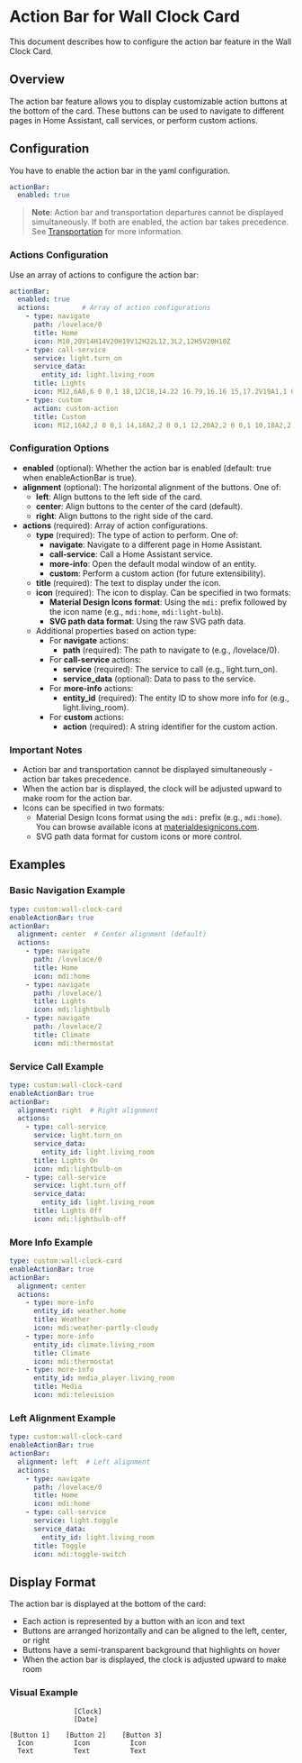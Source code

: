 # Action Bar for Wall Clock Card

This document describes how to configure the action bar feature in the Wall Clock Card.

## Overview

The action bar feature allows you to display customizable action buttons at the bottom of the card. These buttons can be used to navigate to different pages in Home Assistant, call services, or perform custom actions.

## Configuration

You have to enable the action bar in the yaml configuration. 
```yaml
actionBar:
  enabled: true
```

> **Note**: Action bar and transportation departures cannot be displayed simultaneously. If both are enabled, the action bar takes precedence. See [Transportation](transportation.md) for more information.

### Actions Configuration

Use an array of actions to configure the action bar:

```yaml
actionBar:
  enabled: true  
  actions:        # Array of action configurations
    - type: navigate
      path: /lovelace/0
      title: Home
      icon: M10,20V14H14V20H19V12H22L12,3L2,12H5V20H10Z
    - type: call-service
      service: light.turn_on
      service_data:
        entity_id: light.living_room
      title: Lights
      icon: M12,6A6,6 0 0,1 18,12C18,14.22 16.79,16.16 15,17.2V19A1,1 0 0,1 14,20H10A1,1 0 0,1 9,19V17.2C7.21,16.16 6,14.22 6,12A6,6 0 0,1 12,6M14,21V22A1,1 0 0,1 13,23H11A1,1 0 0,1 10,22V21H14M20,11H23V13H20V11M1,11H4V13H1V11M13,1V4H11V1H13M4.92,3.5L7.05,5.64L5.63,7.05L3.5,4.93L4.92,3.5M16.95,5.63L19.07,3.5L20.5,4.93L18.37,7.05L16.95,5.63Z
    - type: custom
      action: custom-action
      title: Custom
      icon: M12,16A2,2 0 0,1 14,18A2,2 0 0,1 12,20A2,2 0 0,1 10,18A2,2 0 0,1 12,16M12,10A2,2 0 0,1 14,12A2,2 0 0,1 12,14A2,2 0 0,1 10,12A2,2 0 0,1 12,10M12,4A2,2 0 0,1 14,6A2,2 0 0,1 12,8A2,2 0 0,1 10,6A2,2 0 0,1 12,4Z
```

### Configuration Options

- **enabled** (optional): Whether the action bar is enabled (default: true when enableActionBar is true).
- **alignment** (optional): The horizontal alignment of the buttons. One of:
  - **left**: Align buttons to the left side of the card.
  - **center**: Align buttons to the center of the card (default).
  - **right**: Align buttons to the right side of the card.
- **actions** (required): Array of action configurations.
  - **type** (required): The type of action to perform. One of:
    - **navigate**: Navigate to a different page in Home Assistant.
    - **call-service**: Call a Home Assistant service.
    - **more-info**: Open the default modal window of an entity.
    - **custom**: Perform a custom action (for future extensibility).
  - **title** (required): The text to display under the icon.
  - **icon** (required): The icon to display. Can be specified in two formats:
      - **Material Design Icons format**: Using the `mdi:` prefix followed by the icon name (e.g., `mdi:home`, `mdi:light-bulb`).
      - **SVG path data format**: Using the raw SVG path data.
  - Additional properties based on action type:
    - For **navigate** actions:
      - **path** (required): The path to navigate to (e.g., /lovelace/0).
    - For **call-service** actions:
      - **service** (required): The service to call (e.g., light.turn_on).
      - **service_data** (optional): Data to pass to the service.
    - For **more-info** actions:
      - **entity_id** (required): The entity ID to show more info for (e.g., light.living_room).
    - For **custom** actions:
      - **action** (required): A string identifier for the custom action.

### Important Notes

- Action bar and transportation cannot be displayed simultaneously - action bar takes precedence.
- When the action bar is displayed, the clock will be adjusted upward to make room for the action bar.
- Icons can be specified in two formats:
  - Material Design Icons format using the `mdi:` prefix (e.g., `mdi:home`). You can browse available icons at [materialdesignicons.com](https://materialdesignicons.com/).
  - SVG path data format for custom icons or more control.

## Examples

### Basic Navigation Example

```yaml
type: custom:wall-clock-card
enableActionBar: true
actionBar:
  alignment: center  # Center alignment (default)
  actions:
    - type: navigate
      path: /lovelace/0
      title: Home
      icon: mdi:home
    - type: navigate
      path: /lovelace/1
      title: Lights
      icon: mdi:lightbulb
    - type: navigate
      path: /lovelace/2
      title: Climate
      icon: mdi:thermostat
```

### Service Call Example

```yaml
type: custom:wall-clock-card
enableActionBar: true
actionBar:
  alignment: right  # Right alignment
  actions:
    - type: call-service
      service: light.turn_on
      service_data:
        entity_id: light.living_room
      title: Lights On
      icon: mdi:lightbulb-on
    - type: call-service
      service: light.turn_off
      service_data:
        entity_id: light.living_room
      title: Lights Off
      icon: mdi:lightbulb-off
```

### More Info Example

```yaml
type: custom:wall-clock-card
enableActionBar: true
actionBar:
  alignment: center
  actions:
    - type: more-info
      entity_id: weather.home
      title: Weather
      icon: mdi:weather-partly-cloudy
    - type: more-info
      entity_id: climate.living_room
      title: Climate
      icon: mdi:thermostat
    - type: more-info
      entity_id: media_player.living_room
      title: Media
      icon: mdi:television
```

### Left Alignment Example

```yaml
type: custom:wall-clock-card
enableActionBar: true
actionBar:
  alignment: left  # Left alignment
  actions:
    - type: navigate
      path: /lovelace/0
      title: Home
      icon: mdi:home
    - type: call-service
      service: light.toggle
      service_data:
        entity_id: light.living_room
      title: Toggle
      icon: mdi:toggle-switch
```

## Display Format

The action bar is displayed at the bottom of the card:

- Each action is represented by a button with an icon and text
- Buttons are arranged horizontally and can be aligned to the left, center, or right
- Buttons have a semi-transparent background that highlights on hover
- When the action bar is displayed, the clock is adjusted upward to make room

### Visual Example

```
                [Clock]
                [Date]

[Button 1]    [Button 2]    [Button 3]
  Icon          Icon          Icon
  Text          Text          Text
```
